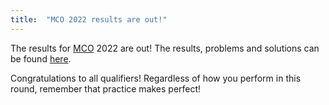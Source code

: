 ```yaml
---
title:  "MCO 2022 results are out!"
---
```


The results for [MCO](/ioi) 2022 are out! The results, problems and solutions can be found [here](https://ioimalaysia.org/competition/mco/2022/).

Congratulations to all qualifiers! Regardless of how you perform in this round, remember that practice makes perfect!